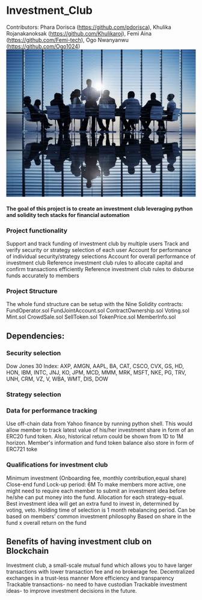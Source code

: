 # Investment_Club
Contributors: Phara Dorisca (https://github.com/pdorisca), Khulika Rojanakanoksak (https://github.com/Khulikaroj), Femi Aina (https://github.com/Femi-tech), Ogo Nwanyanwu (https://github.com/Ogo1024)
![IVMTC](Images/Investment-club.jpg)

#### The goal of this project is to create an investment club leveraging python and solidity tech stacks for financial automation

### Project functionality
Support and track funding of investment club by multiple users
Track and verify security or strategy selection of each user
Account for performance of individual security/strategy selections
Account for overall performance of investment club
Reference investment club rules to allocate capital and confirm transactions efficiently
Reference investment club rules to disburse funds accurately to members

### Project Structure

The whole fund structure can be setup with the Nine Solidity contracts:
FundOperator.sol 
FundJointAccount.sol
ContractOwnership.sol 
Voting.sol
Mint.sol
CrowdSale.sol
SellToken.sol
TokenPrice.sol
MemberInfo.sol 

## Dependencies:
### Security selection
Dow Jones 30 Index: AXP, AMGN, AAPL, BA, CAT, CSCO, CVX, GS, HD, HON, IBM, INTC, JNJ, KO, JPM, MCD, MMM, MRK, MSFT, NKE, PG, TRV, UNH, CRM, VZ, V, WBA, WMT, DIS, DOW
### Strategy selection

### Data for performance tracking
Use off-chain data from Yahoo finance by running python shell. This would allow member to track latest value of his/her investment share in form of an ERC20 fund token. Also, historical return could be shown from 1D to 1M horizon. Member's information and fund token balance also store in form of ERC721 toke


### Qualifications for investment club
Minimum investment (Onboarding fee, monthly contribution,equal share)
Close-end fund
Lock-up period: 6M
To make members more active, one might need to require each member to submit an investment idea before he/she can put money into the fund.
Allocation for each strategy-equal. Best investment idea will get an extra fund to invest in, determined by voting, veto.
Holding time of selection is 1 month rebalancing period.
Can be based on members’ common investment philosophy
Based on share in the fund x overall return on the fund


## Benefits of having investment club on Blockchain
Investment club, a small-scale mutual fund which allows you to have larger transactions with lower transaction fee and no brokerage fee. 
Decentralized exchanges in a trust-less manner
More efficiency and transparency
Trackable transactions- no need to have custodian
Trackable  investment ideas- to improve investment decisions in the future.
